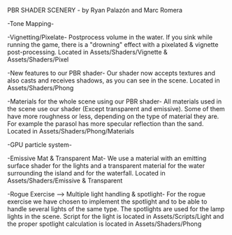 PBR SHADER SCENERY - by Ryan Palazón and Marc Romera


-Tone Mapping-


-Vignetting/Pixelate-
Postprocess volume in the water. If you sink while running the game, there is a "drowning" effect with a pixelated & vignette post-processing.
Located in Assets/Shaders/Vignette & Assets/Shaders/Pixel

-New features to our PBR shader-
Our shader now accepts textures and also casts and receives shadows, as you can see in the scene.
Located in Assets/Shaders/Phong

-Materials for the whole scene using our PBR shader-
All materials used in the scene use our shader (Except transparent and emissive). Some of them have more roughness or less, depending on the type of material they are. For example the parasol has more specular reflection than the sand.
Located in Assets/Shaders/Phong/Materials

-GPU particle system-


-Emissive Mat & Transparent Mat-
We use a material with an emitting surface shader for the lights and a transparent material for the water surrounding the island and for the waterfall.
Located in Assets/Shaders/Emissive & Transparent

-Rogue Exercise --> Multiple light handling & spotlight-
For the rogue exercise we have chosen to implement the spotlight and to be able to handle several lights of the same type.
The spotlights are used for the lamp lights in the scene.
Script for the light is located in Assets/Scripts/Light and the proper spotlight calculation is located in Assets/Shaders/Phong